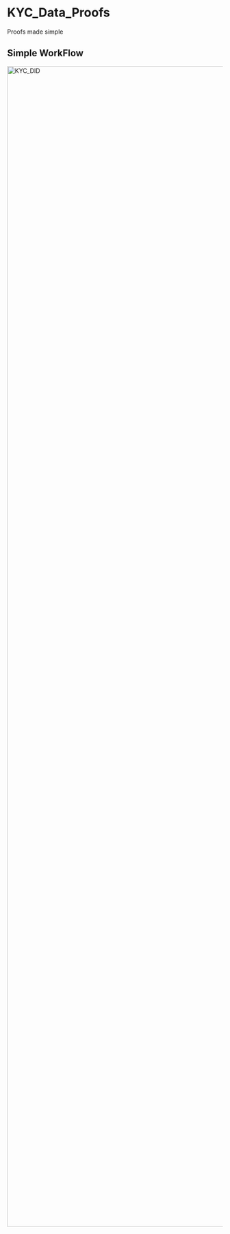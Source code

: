 # KYC_Data_Proofs
Proofs made simple 

## Simple WorkFlow 

<img width="2704" alt="KYC_DID" src="https://github.com/ShaneSCalder/KYC_Data_Proofs/assets/29208274/cad64462-c7b0-4080-883b-844dcdf24e9e">
